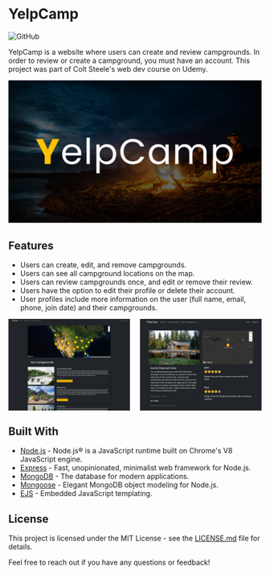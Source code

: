 # YelpCamp
![GitHub](https://img.shields.io/github/license/ReFabri/YelpCamp)

YelpCamp is a website where users can create and review campgrounds. In order to review or create a campground, you must have an account. This project was part of Colt Steele's web dev course on Udemy.

![image1.jpg](https://github.com/ReFabri/assets/blob/main/yelpcamp/YelpThumb_ndusw3.jpg?raw=true)

## Features

- Users can create, edit, and remove campgrounds.
- Users can see all campground locations on the map.
- Users can review campgrounds once, and edit or remove their review.
- Users have the option to edit their profile or delete their account.
- User profiles include more information on the user (full name, email, phone, join date) and their campgrounds.

<div style="display: flex; justify-content: space-between;">
    <img src="https://github.com/ReFabri/assets/blob/main/yelpcamp/YelpCamp2_cngqd1.jpg?raw=true" alt="Image 1" width="48%" />
    <img src="https://github.com/ReFabri/assets/blob/main/yelpcamp/YelpCamp3_xrplml.jpg?raw=true" alt="Image 2" width="48%" />
</div>

## Built With

- [Node.js](https://nodejs.org/) - Node.js® is a JavaScript runtime built on Chrome's V8 JavaScript engine.
- [Express](https://expressjs.com/) - Fast, unopinionated, minimalist web framework for Node.js.
- [MongoDB](https://www.mongodb.com/) - The database for modern applications.
- [Mongoose](https://mongoosejs.com/) - Elegant MongoDB object modeling for Node.js.
- [EJS](https://ejs.co/) - Embedded JavaScript templating.

## License

This project is licensed under the MIT License - see the [LICENSE.md](LICENSE.md) file for details.


Feel free to reach out if you have any questions or feedback!
